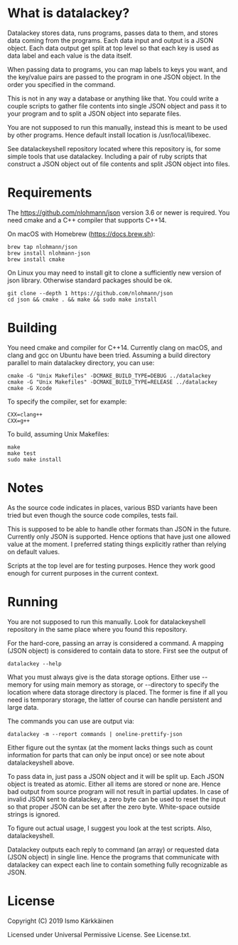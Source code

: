 # What is datalackey?

Datalackey stores data, runs programs, passes data to them, and stores data
coming from the programs. Each data input and output is a JSON object. Each
data output get split at top level so that each key is used as data label
and each value is the data itself.

When passing data to programs, you can map labels to keys you want, and
the key/value pairs are passed to the program in one JSON object. In the
order you specified in the command.

This is not in any way a database or anything like that. You could write
a couple scripts to gather file contents into single JSON object and pass
it to your program and to split a JSON object into separate files.

You are not supposed to run this manually, instead this is meant to be used
by other programs. Hence default install location is /usr/local/libexec.

See datalackeyshell repository located where this repository is, for some
simple tools that use datalackey. Including a pair of ruby scripts that
construct a JSON object out of file contents and split JSON object into
files.

# Requirements

The https://github.com/nlohmann/json version 3.6 or newer is required.
You need cmake and a C++ compiler that supports C++14.

On macOS with Homebrew (https://docs.brew.sh):

    brew tap nlohmann/json
    brew install nlohmann-json
    brew install cmake

On Linux you may need to install git to clone a sufficiently new version of
json library. Otherwise standard packages should be ok.

    git clone --depth 1 https://github.com/nlohmann/json
    cd json && cmake . && make && sudo make install

# Building

You need cmake and compiler for C++14. Currently clang on macOS, and clang
and gcc on Ubuntu have been tried. Assuming a build directory parallel to
main datalackey directory, you can use:

    cmake -G "Unix Makefiles" -DCMAKE_BUILD_TYPE=DEBUG ../datalackey
    cmake -G "Unix Makefiles" -DCMAKE_BUILD_TYPE=RELEASE ../datalackey
    cmake -G Xcode

To specify the compiler, set for example:

    CXX=clang++
    CXX=g++

To build, assuming Unix Makefiles:

    make
    make test
    sudo make install

# Notes

As the source code indicates in places, various BSD variants have been tried
but even though the source code compiles, tests fail.

This is supposed to be able to handle other formats than JSON in the
future. Currently only JSON is supported. Hence options that have just one
allowed value at the moment. I preferred stating things explicitly rather
than relying on default values.

Scripts at the top level are for testing purposes. Hence they work good
enough for current purposes in the current context.

# Running

You are not supposed to run this manually. Look for datalackeyshell
repository in the same place where you found this repository.

For the hard-core, passing an array is considered a command. A mapping
(JSON object) is considered to contain data to store. First see the output of

    datalackey --help

What you must always give is the data storage options. Either use --memory
for using main memory as storage, or --directory to specify the location
where data storage directory is placed. The former is fine if all you need
is temporary storage, the latter of course can handle persistent and large
data.

The commands you can use are output via:

    datalackey -m --report commands | oneline-prettify-json

Either figure out the syntax (at the moment lacks things such as count
information for parts that can only be input once) or see note about
datalackeyshell above.

To pass data in, just pass a JSON object and it will be split up. Each JSON
object is treated as atomic. Either all items are stored or none are. Hence
bad output from source program will not result in partial updates. In case of
invalid JSON sent to datalackey, a zero byte can be used to reset the input
so that proper JSON can be set after the zero byte. White-space outside
strings is ignored.

To figure out actual usage, I suggest you look at the test scripts. Also,
datalackeyshell.

Datalackey outputs each reply to command (an array) or requested data
(JSON object) in single line. Hence the programs that communicate with
datalackey can expect each line to contain something fully recognizable as
JSON.

# License

Copyright (C) 2019 Ismo Kärkkäinen

Licensed under Universal Permissive License. See License.txt.
